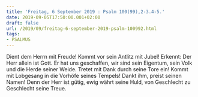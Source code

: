 ```yaml
---
title: 'Freitag, 6 September 2019 : Psalm 100(99),2-3.4-5.'
date: 2019-09-05T17:50:00.001+02:00
draft: false
url: /2019/09/freitag-6-september-2019-psalm-100992.html
tags: 
- PSALMUS
---
```


Dient dem Herrn mit Freude! Kommt vor sein Antlitz mit Jubel! Erkennt: Der Herr allein ist Gott. Er hat uns geschaffen, wir sind sein Eigentum, sein Volk und die Herde seiner Weide. Tretet mit Dank durch seine Tore ein! Kommt mit Lobgesang in die Vorhöfe seines Tempels! Dankt ihm, preist seinen Namen! Denn der Herr ist gütig, ewig währt seine Huld, von Geschlecht zu Geschlecht seine Treue.